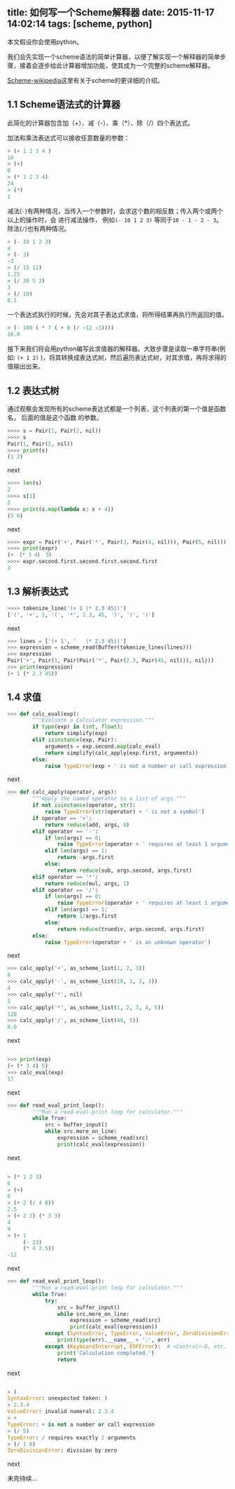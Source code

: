 title: 如何写一个Scheme解释器
date: 2015-11-17 14:02:14
tags: [scheme, python]
---

本文假设你会使用python。

我们会先实现一个scheme语法的简单计算器，以便了解实现一个解释器的简单步骤，接着会逐步给此计算器增加功能，使其成为一个完整的scheme解释器。

[Scheme-wikipedia](https://zh.wikipedia.org/wiki/Scheme)这里有关于scheme的更详细的介绍。

## 1.1 Scheme语法式的计算器
此简化的计算器包含加（+）、减（-）、乘（*）、除（/）四个表达式。

加法和乘法表达式可以接收任意数量的参数：

```scheme
> (+ 1 2 3 4 )
10
> (+)
0
> (* 1 2 3 4)
24
> (*)
1
```

减法(`-`)有两种情况，当传入一个参数时，会求这个数的相反数；传入两个或两个以上的操作时，会
进行减法操作， 例如`(- 10 1 2 3)` 等同于`10 - 1 - 2 - 3`。除法(`/`)也有两种情况。

```scheme
> (- 10 1 2 3)
4
> (- 3)
-3
> (/ 15 12)
1.25
> (/ 30 5 2)
3
> (/ 10)
0.1
```

一个表达式执行的时候，先会对其子表达式求值，将所得结果再执行所返回的值。

```scheme
> (- 100 ( * 7 ( + 8 (/ -12 -3))))
16.0
```
接下来我们将会用python编写此求值器的解释器。大致步骤是读取一串字符串(例如: `(+ 1 2)` )，将其转换成表达式树，然后遍历表达式树，对其求值，再将求得的值输出出来。

## 1.2 表达式树

通过观察会发现所有的scheme表达式都是一个列表，这个列表的第一个值是函数名， 后面的值是这个函数
的参数。



```python
>>>> s = Pair(1, Pair(2, nil))
>>>> s
Pair(1, Pair(2, nil))
>>>> print(s)
(1 2)
```

next

```python
>>>> len(s)
2
>>>> s[1]
2
>>>> print(s.map(lambda x: x + 4))
(5 6)
```

next

```python
>>>> expr = Pair('+', Pair('*', Pair(3, Pair(4, nil))), Pair(5, nil)))
>>>> print(expr)
(+ （* 3 4） 5）
>>>> expr.second.first.second.first.second.first
3
```

## 1.3 解析表达式

```python
>>>> tokenize_line('(+ 1 (* 2.3 45))')
['(', '+', 1, '(', '*', 2.3, 45, ')', ')', ')']
```


next

```python
>>> lines = ['(+ 1', '   (* 2.3 45))']
>>> expression = scheme_read(Buffer(tokenize_lines(lines)))
>>> expression
Pair('+', Pair(1, Pair(Pair('*', Pair(2.3, Pair(45, nil))), nil)))
>>> print(expression)
(+ 1 (* 2.3 45))
```

## 1.4 求值


```python
>>> def calc_eval(exp):
        """Evaluate a Calculator expression."""
        if type(exp) in (int, float):
            return simplify(exp)
        elif isinstance(exp, Pair):
            arguments = exp.second.map(calc_eval)
            return simplify(calc_apply(exp.first, arguments))
        else:
            raise TypeError(exp + ' is not a number or call expression')


```

next

```python
>>> def calc_apply(operator, args):
        """Apply the named operator to a list of args."""
        if not isinstance(operator, str):
            raise TypeError(str(operator) + ' is not a symbol')
        if operator == '+':
            return reduce(add, args, 0)
        elif operator == '-':
            if len(args) == 0:
                raise TypeError(operator + ' requires at least 1 argument')
            elif len(args) == 1:
                return -args.first
            else:
                return reduce(sub, args.second, args.first)
        elif operator == '*':
            return reduce(mul, args, 1)
        elif operator == '/':
            if len(args) == 0:
                raise TypeError(operator + ' requires at least 1 argument')
            elif len(args) == 1:
                return 1/args.first
            else:
                return reduce(truediv, args.second, args.first)
        else:
            raise TypeError(operator + ' is an unknown operator')

```

next


```python
>>> calc_apply('+', as_scheme_list(1, 2, 3))
6
>>> calc_apply('-', as_scheme_list(10, 1, 2, 3))
4
>>> calc_apply('*', nil)
1
>>> calc_apply('*', as_scheme_list(1, 2, 3, 4, 5))
120
>>> calc_apply('/', as_scheme_list(40, 5))
8.0

```

next

```python

>>> print(exp)
(+ (* 3 4) 5)
>>> calc_eval(exp)
17
```

next

```python
>>> def read_eval_print_loop():
        """Run a read-eval-print loop for calculator."""
        while True:
            src = buffer_input()
            while src.more_on_line:
                expression = scheme_read(src)
                print(calc_eval(expression))
```

next

```python

> (* 1 2 3)
6
> (+)
0
> (+ 2 (/ 4 8))
2.5
> (+ 2 2) (* 3 3)
4
9
> (+ 1
     (- 23)
     (* 4 2.5))
-12

```

next

```python
>>> def read_eval_print_loop():
        """Run a read-eval-print loop for calculator."""
        while True:
            try:
                src = buffer_input()
                while src.more_on_line:
                    expression = scheme_read(src)
                    print(calc_eval(expression))
            except (SyntaxError, TypeError, ValueError, ZeroDivisionError) as err:
                print(type(err).__name__ + ':', err)
            except (KeyboardInterrupt, EOFError):  # <Control>-D, etc.
                print('Calculation completed.')
                return
```

next

```python

> )
SyntaxError: unexpected token: )
> 2.3.4
ValueError: invalid numeral: 2.3.4
> +
TypeError: + is not a number or call expression
> (/ 5)
TypeError: / requires exactly 2 arguments
> (/ 1 0)
ZeroDivisionError: division by zero

```

next


未完待续...
